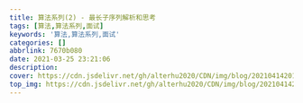 ```yaml
---
title: 算法系列(2) - 最长子序列解析和思考
tags: [算法,算法系列,面试]
keywords: '算法,算法系列,面试'
categories: []
abbrlink: 7670b080
date: 2021-03-25 23:21:06
description:
cover: https://cdn.jsdelivr.net/gh/alterhu2020/CDN/img/blog/20210414201841.jpg
top_img: https://cdn.jsdelivr.net/gh/alterhu2020/CDN/img/blog/20210414201841.jpg
---
```






